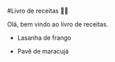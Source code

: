 #Livro de receitas :man_cook:

Olá, bem vindo ao livro de receitas.

- Lasanha de frango

- Pavê de maracujá

  